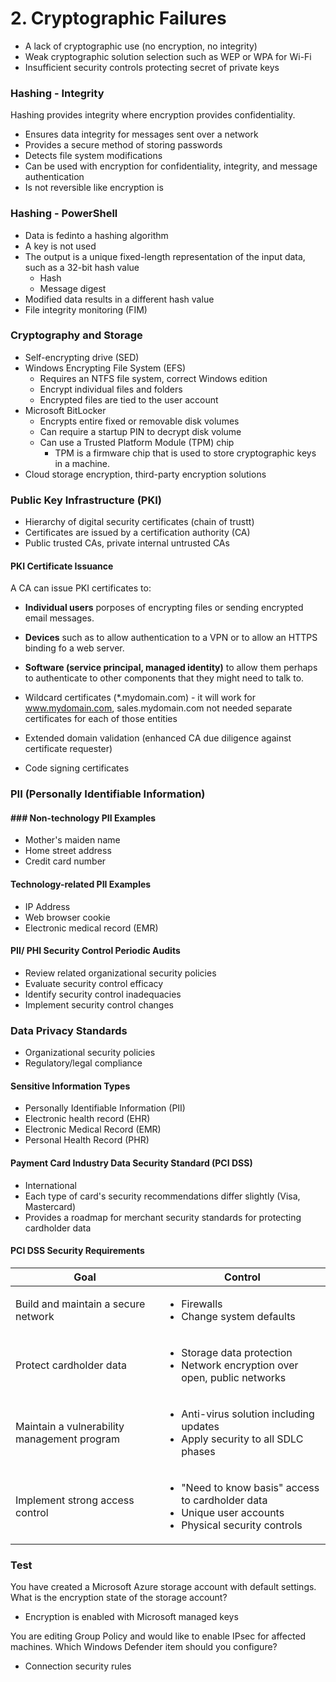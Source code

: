 # 2. Cryptographic Failures

* A lack of cryptographic use (no encryption, no integrity)
* Weak cryptographic solution selection such as WEP or WPA for Wi-Fi
* Insufficient security controls protecting secret of private keys

### Hashing - Integrity

Hashing provides integrity where encryption provides confidentiality.

* Ensures data integrity for messages sent over a network
* Provides a secure method of storing passwords
* Detects file system modifications
* Can be used with encryption for confidentiality, integrity, and message authentication
* Is not reversible like encryption is

### Hashing - PowerShell

* Data is fedinto a hashing algorithm
* A key is not used
* The output is a unique fixed-length representation of the input data, such as a 32-bit hash value
  * Hash
  * Message digest
* Modified data results in a different hash value
* File integrity monitoring (FIM)

### Cryptography and Storage

* Self-encrypting drive (SED)
* Windows Encrypting File System (EFS)
  * Requires an NTFS file system, correct Windows edition
  * Encrypt individual files and folders
  * Encrypted files are tied to the user account
* Microsoft BitLocker
  * Encrypts entire fixed or removable disk volumes
  * Can require a startup PIN to decrypt disk volume
  * Can use a Trusted Platform Module (TPM) chip
    * TPM is a firmware chip that is used to store cryptographic keys in a machine.
* Cloud storage encryption, third-party encryption solutions

### Public Key Infrastructure (PKI)

* Hierarchy of digital security certificates (chain of trustt)
* Certificates are issued by a certification authority (CA)
* Public trusted CAs, private internal untrusted CAs

#### PKI Certificate Issuance

A CA can issue PKI certificates to:

* **Individual users** porposes of encrypting files or sending encrypted email messages.
* **Devices** such as to allow authentication to a VPN or to allow an HTTPS binding fo a web server.
* **Software (service principal, managed identity)** to allow them perhaps to authenticate to other components that they might need to talk to.



* Wildcard certificates (\*.mydomain.com) - it will work for www.mydomain.com, sales.mydomain.com not needed separate certificates for each of those entities
* Extended domain validation (enhanced CA due diligence against certificate requester)
* Code signing certificates

### PII (Personally Identifiable Information)

#### ### Non-technology PII Examples

* Mother's maiden name
* Home street address
* Credit card number

#### Technology-related PII Examples

* IP Address
* Web browser cookie
* Electronic medical record (EMR)

#### PII/ PHI Security Control Periodic Audits

* Review related organizational security policies
* Evaluate security control efficacy
* Identify security control inadequacies
* Implement security control changes

### Data Privacy Standards

* Organizational security policies
* Regulatory/legal compliance

#### Sensitive Information Types

* Personally Identifiable Information (PII)
* Electronic health record (EHR)
* Electronic Medical Record (EMR)
* Personal Health Record (PHR)

#### Payment Card Industry Data Security Standard (PCI DSS)

* International
* Each type of card's security recommendations differ slightly (Visa, Mastercard)
* Provides a roadmap for merchant security standards for protecting cardholder data

#### PCI DSS Security Requirements

| Goal                                        | Control                                                                                                                          |
| ------------------------------------------- | -------------------------------------------------------------------------------------------------------------------------------- |
| Build and maintain a secure network         | <ul><li>Firewalls</li><li>Change system defaults</li></ul>                                                                       |
| Protect cardholder data                     | <ul><li>Storage data protection</li><li>Network encryption over open, public networks</li></ul>                                  |
| Maintain a vulnerability management program | <ul><li>Anti-virus solution including updates</li><li>Apply security to all SDLC phases</li></ul>                                |
| Implement strong access control             | <ul><li>"Need to know basis" access to cardholder data</li><li>Unique user accounts</li><li>Physical security controls</li></ul> |

### Test

You have created a Microsoft Azure storage account with default settings. What is the encryption state of the storage account?

* Encryption is enabled with Microsoft managed keys

You are editing Group Policy and would like to enable IPsec for affected machines. Which Windows Defender item should you configure?

* Connection security rules
